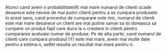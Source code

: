 Atunci cand avem o probabilitate(θ) mai mare numarul de clienti scade deoarece este nevoie de mai putini clienti pentru a se cumpara produsele.
In acest sens, cand procentul de cumparare este mic, numarul de clienti este mai mare deoarece un client are mai putine sanse sa isi doreasca sa 
cumpere un produs fapt care duce la o crestere in clienti pentru cumpararea aceluiasi numar de produse.
Pe de alta parte, cand numarul de clienti care cumpara produsul (Y) este mai mare, avem mai multe date pentru a estima n, astfel rezulta un rezultat
mai mare pentru n. 
